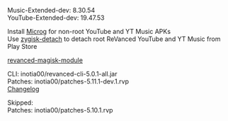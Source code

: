 Music-Extended-dev: 8.30.54  
YouTube-Extended-dev: 19.47.53  

Install [Microg](https://github.com/ReVanced/GmsCore/releases) for non-root YouTube and YT Music APKs  
Use [zygisk-detach](https://github.com/j-hc/zygisk-detach) to detach root ReVanced YouTube and YT Music from Play Store  

[revanced-magisk-module](https://github.com/j-hc/revanced-magisk-module)
  
CLI: inotia00/revanced-cli-5.0.1-all.jar  
Patches: inotia00/patches-5.11.1-dev.1.rvp  
[Changelog](https://github.com/inotia00/revanced-patches/releases/tag/v5.11.1-dev.1)  

Skipped:  
Patches: inotia00/patches-5.10.1.rvp    
